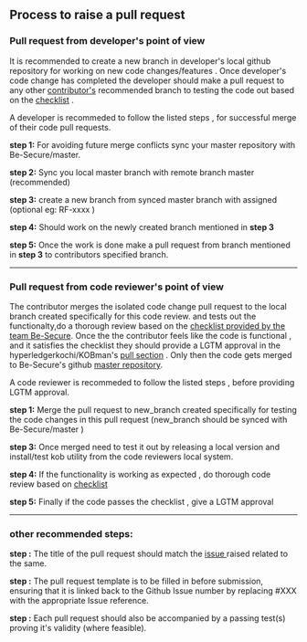 
## Process to raise a pull request


### Pull request from developer's point of view

It is recommended to create a new branch in developer's local github repository for working on new code changes/features .
Once developer's code change has completed the developer should make a pull request to any other [contributor's](https://github.com/Be-secure/be-secure/network/members) 
recommended branch to testing the code out based on the [checklist](./bes-checklist.md) . 

A developer is recommeded to follow the listed steps , for successful merge of their code pull requests. 

**step 1:** For avoiding future merge conflicts sync your master repository with Be-Secure/master. 

**step 2:** Sync you local master branch with remote branch master (recommended)

**step 3:** create a new branch from synced master branch with assigned (optional eg: RF-xxxx ) 

**step 4:** Should work on the newly created branch mentioned in **step 3** 

**step 5:** Once the work is done make a pull request from branch mentioned in **step 3** to contributors specified branch.




____________________________________

### Pull request from code reviewer's point of view

The contributor merges the isolated code change pull request to the local branch created specifically for this code review.
and tests out the functionalty,do a thorough review based on the [checklist provided by the team Be-Secure](./bes-checklist.md). Once the the contributor feels like the code is functional , and it satisfies the checklist
they should provide a LGTM approval in the hyperledgerkochi/KOBman's [pull section](https://github.com/Be-Secure/Be-Secure/pulls) . Only then the code gets merged to Be-Secure's github [master repository](https://github.com/Be-Secure/Be-Secure).

A code reviewer is recommeded to follow the listed steps , before providing LGTM approval. 

**step 1:** Merge the pull request to new_branch created specifically for testing the code changes in this pull request (new_branch should be synced with Be-Secure/master ) 

**step 3:** Once merged need to test it out by releasing a local version and install/test kob utility from the code reviewers local system.

**step 4:** If the functionality is working as expected , do thorough code review based on [checklist ](./bes-checklist.md)

**step 5:** Finally if the code passes the checklist , give a LGTM approval 

____________________________

### other recommended steps:
**step :** The title of the pull request should match the [issue ](https://github.com/Be-Secure/Be-Secure/issues) raised related to the same.

**step :** The pull request template is to be filled in before submission, ensuring that it is linked back to the Github Issue number by replacing #XXX with the appropriate Issue reference.

**step :** Each pull request should also be accompanied by a passing test(s) proving it's validity (where feasible).





